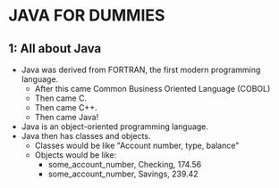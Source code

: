 # JAVA FOR DUMMIES

## 1: All about Java

- Java was derived from FORTRAN, the first modern programming language.
  - After this came Common Business Oriented Language (COBOL)
  - Then came C.
  - Then came C++.
  - Then came Java!
- Java is an object-oriented programming language.
- Java then has classes and objects.
  - Classes would be like "Account number, type, balance"
  - Objects would be like:
    - some_account_number, Checking, 174.56
    - some_account_number, Savings, 239.42
